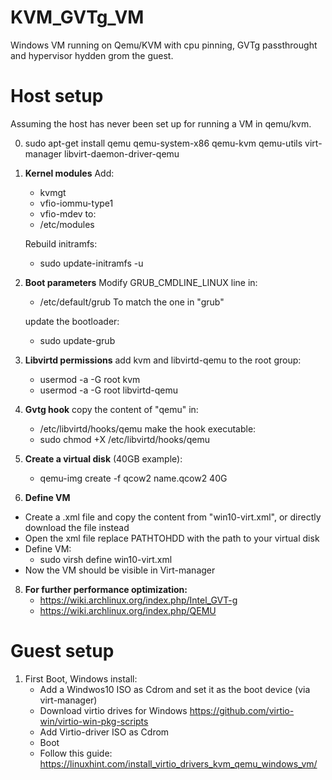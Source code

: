 # KVM_GVTg_VM
Windows VM running on Qemu/KVM with cpu pinning, GVTg passthrought and hypervisor hydden grom the guest.

# Host setup
Assuming the host has never been set up for running a VM in qemu/kvm.

0) sudo apt-get install qemu qemu-system-x86 qemu-kvm qemu-utils virt-manager libvirt-daemon-driver-qemu

1) **Kernel modules**
    Add:
    -   kvmgt
    -   vfio-iommu-type1
    -   vfio-mdev
    to:
    -   /etc/modules

    Rebuild initramfs: 
    -   sudo update-initramfs -u

2) **Boot parameters**
    Modify GRUB_CMDLINE_LINUX line in:
    -   /etc/default/grub
    To match the one in "grub"

    update the bootloader: 
    -   sudo update-grub

3) **Libvirtd permissions**
    add kvm and libvirtd-qemu to the root group:
    -   usermod -a -G root kvm
    -   usermod -a -G root libvirtd-qemu

4) **Gvtg hook**
    copy the content of "qemu" in: 
    -   /etc/libvirtd/hooks/qemu
    make the hook executable: 
    -   sudo chmod +X /etc/libvirtd/hooks/qemu

6) **Create a virtual disk** 
    (40GB example):
    -   qemu-img create -f qcow2 name.qcow2 40G

7) **Define VM**
-  Create a .xml file and copy the content from "win10-virt.xml", or directly download the file instead
-   Open the xml file replace PATHTOHDD with the path to your virtual disk
-   Define VM:  
    -   sudo virsh define win10-virt.xml
-   Now the VM should be visible in Virt-manager

8) **For further performance optimization:**
    -   https://wiki.archlinux.org/index.php/Intel_GVT-g
    -   https://wiki.archlinux.org/index.php/QEMU
# Guest setup

1) First Boot, Windows install:
    -   Add a Windwos10 ISO as Cdrom and set it as the boot device (via virt-manager) 
    -   Download virtio drives for Windows https://github.com/virtio-win/virtio-win-pkg-scripts
    -   Add Virtio-driver ISO as Cdrom
    -   Boot
    -   Follow this guide: https://linuxhint.com/install_virtio_drivers_kvm_qemu_windows_vm/
